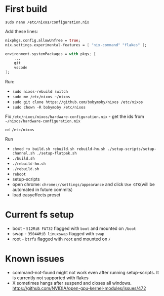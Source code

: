 # First build

`sudo nano /etc/nixos/configuration.nix`

Add these lines:

```nix
nixpkgs.config.allowUnfree = true;
nix.settings.experimental-features = [ "nix-command" "flakes" ];

environment.systemPackages = with pkgs; [
    ...
    git
    vscode
];
```

Run:

-   `sudo nixos-rebuild switch`
-   `sudo mv /etc/nixos ~/nixos`
-   `sudo git clone https://github.com/bobymoby/nixos /etc/nixos`
-   `sudo chown -R bobymoby /etc/nixos`

Fix `/etc/nixos/nixos/hardware-configuration.nix` - get the ids from `~/nixos/hardware-configuration.nix`

`cd /etc/nixos`

Run

-   `chmod +x build.sh rebuild.sh rebuild-hm.sh ./setup-scripts/setup-channel.sh ./setup-flatpak.sh`
-   `./build.sh`
-   `./rebuild-hm.sh`
-   `./rebuild.sh`
-   `reboot`
-   setup-scripts
-   open chrome: `chrome://settings/appearance` and click `Use GTK`(will be automated in future commits)
-   load easyeffects preset

# Current fs setup

-   boot - `512MiB FAT32` flagged with `boot` and mounted on `/boot`
-   swap - `35044MiB linuxswap` flagged with `swap`
-   root - `btrfs` flagged with `root` and mounted on `/`

# Known issues

-   command-not-found might not work even after running setup-scripts. It is currently not supported with flakes
-   X sometimes hangs after suspend and closes all windows. https://github.com/NVIDIA/open-gpu-kernel-modules/issues/472
